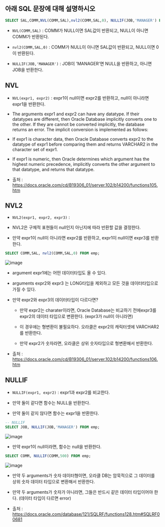 
## 아래 SQL 문장에 대해 설명하시오 

```sql
SELECT SAL,COMM,NVL(COMM,SAL),nvl2(COMM,SAL,0), NULLIF(JOB,'MANAGER') FROM emp;
```

- `NVL(COMM,SAL)` : COMM가 NULL이면 SAL값이 반환되고, NULL이 아니면 COMM가 반환된다. 

- `nvl2(COMM,SAL,0)` : COMM가 NULL이 아니면 SAL값이 반환되고, NULL이면 0이 반환된다.

- `NULLIF(JOB,'MANAGER')` : JOB이 'MANAGER'면 NULL을 반환하고, 아니면 JOB을 반환한다.


## NVL


- `NVL(expr1, expr2)` : expr1이 null이면 expr2를 반환하고, null이 아니라면 expr1을 반환한다. 


- The arguments expr1 and expr2 can have any datatype. If their datatypes are different, then Oracle Database implicitly converts one to the other. If they are cannot be converted implicitly, the database returns an error. The implicit conversion is implemented as follows:

- If expr1 is character data, then Oracle Database converts expr2 to the datatype of expr1 before comparing them and returns VARCHAR2 in the character set of expr1.

- If expr1 is numeric, then Oracle determines which argument has the highest numeric precedence, implicitly converts the other argument to that datatype, and returns that datatype.

- 출처 : https://docs.oracle.com/cd/B19306_01/server.102/b14200/functions105.htm

## NVL2


- `NVL2(expr1, expr2, expr3)` : 

- NVL2은 구체적 표현들이 null인지 아닌지에 따라 반환할 값을 결정한다.

- 만약 expr1이 null이 아니라면 expr2를 반환하고, expr1이 null이면 expr3를 반환한다.

```sql
SELECT COMM,SAL, nvl2(COMM,SAL,0) FROM emp;
```

![image](https://user-images.githubusercontent.com/77392444/115379483-86372400-a20c-11eb-9269-f8fc846c0cd0.png)


- argument expr1에는 어떤 데이터타입도 올 수 있다.

- arguments expr2와 expr3 는 LONG타입을 제외하고 모든 것을 데이터타입으로 가질 수 있다.

- 만약 expr2와 expr3의 데이터타입이 다르다면?

  - 만약 expr2는 charater이라면, Oracle Database는 비교하기 전에expr3를 expr2의 데이터 타입으로 변환한다. (expr3가 null이 아니라면)

  - 이 경우에는 형변환이 불필요하다. 오라클은 expr2의 캐릭터셋에 VARCHAR2를 반환한다.

  - 만약 expr2가 숫자라면, 오라클은 상위 숫자타입으로 형변환해서 반환한다.

- 출처 : https://docs.oracle.com/cd/B19306_01/server.102/b14200/functions106.htm

## NULLIF


- `NULLIF(expr1, expr2)` : expr1과 expr2를 비교한다.

- 만약 둘이 같다면 함수는 NULL을 반환한다. 

- 만약 둘이 같지 않다면 함수는 expr1을 반환한다. 


```sql
-- NULLIF
SELECT JOB, NULLIF(JOB,'MANAGER') FROM emp;
```

![image](https://user-images.githubusercontent.com/77392444/115377289-70c0fa80-a20a-11eb-97a8-e7e5c6d5aafd.png)


- 만약 expr1이 null이라면, 함수는 null을 반환한다.

```sql
SELECT COMM, NULLIF(COMM,500) FROM emp;
```

![image](https://user-images.githubusercontent.com/77392444/115379325-63a50b00-a20c-11eb-8b6c-c62f378c9946.png)


- 만약 두 arguments가 숫자 데이터형이면, 오라클 DB는 암묵적으로 그 데이터를 상위 숫자 데이터 타입으로 변환해서 반환한다.

- 만약 두 arguments가 숫자가 아니라면, 그들은 반드시 같은 데이터 타입이어야 한다. (데이터 타입이 다르면 error)



- 출처 : https://docs.oracle.com/database/121/SQLRF/functions128.htm#SQLRF00681
